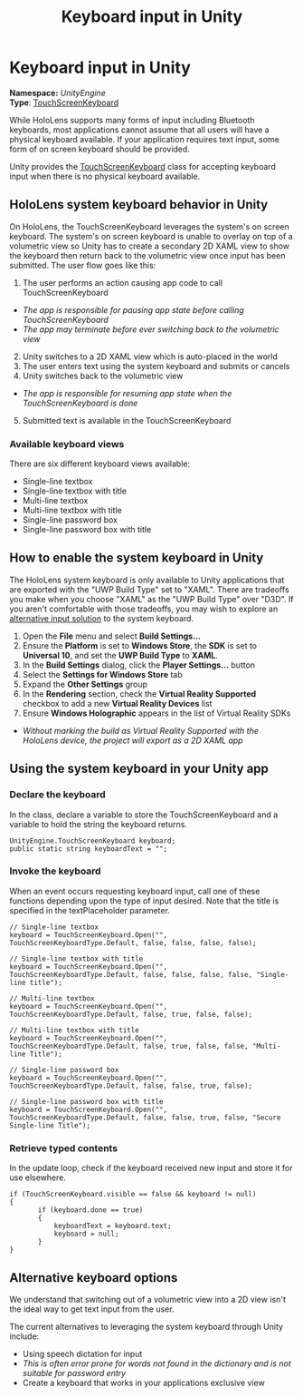 ﻿---
title: Keyboard input in Unity
description: 
author: 
ms.author: alexturn
ms.date: 2/28/2018
ms.topic: article
keywords: 
---



# Keyboard input in Unity

**Namespace:** *UnityEngine*\
 **Type**: [TouchScreenKeyboard](http://docs.unity3d.com/ScriptReference/TouchScreenKeyboard.html)

While HoloLens supports many forms of input including Bluetooth keyboards, most applications cannot assume that all users will have a physical keyboard available. If your application requires text input, some form of on screen keyboard should be provided.

Unity provides the [TouchScreenKeyboard](http://docs.unity3d.com/ScriptReference/TouchScreenKeyboard.html) class for accepting keyboard input when there is no physical keyboard available.

## HoloLens system keyboard behavior in Unity

On HoloLens, the TouchScreenKeyboard leverages the system's on screen keyboard. The system's on screen keyboard is unable to overlay on top of a volumetric view so Unity has to create a secondary 2D XAML view to show the keyboard then return back to the volumetric view once input has been submitted. The user flow goes like this:
1. The user performs an action causing app code to call TouchScreenKeyboard
* *The app is responsible for pausing app state before calling TouchScreenKeyboard*
* *The app may terminate before ever switching back to the volumetric view*
2. Unity switches to a 2D XAML view which is auto-placed in the world
3. The user enters text using the system keyboard and submits or cancels
4. Unity switches back to the volumetric view
* *The app is responsible for resuming app state when the TouchScreenKeyboard is done*
5. Submitted text is available in the TouchScreenKeyboard

### Available keyboard views

There are six different keyboard views available:
* Single-line textbox
* Single-line textbox with title
* Multi-line textbox
* Multi-line textbox with title
* Single-line password box
* Single-line password box with title

## How to enable the system keyboard in Unity

The HoloLens system keyboard is only available to Unity applications that are exported with the "UWP Build Type" set to "XAML". There are tradeoffs you make when you choose "XAML" as the "UWP Build Type" over "D3D". If you aren't comfortable with those tradeoffs, you may wish to explore an [alternative input solution](#alternative-keyboard-options) to the system keyboard.
1. Open the **File** menu and select **Build Settings...**
2. Ensure the **Platform** is set to **Windows Store**, the **SDK** is set to **Universal 10**, and set the **UWP Build Type** to **XAML**.
3. In the **Build Settings** dialog, click the **Player Settings...** button
4. Select the **Settings for Windows Store** tab
5. Expand the **Other Settings** group
6. In the **Rendering** section, check the **Virtual Reality Supported** checkbox to add a new **Virtual Reality Devices** list
7. Ensure **Windows Holographic** appears in the list of Virtual Reality SDKs
* *Without marking the build as Virtual Reality Supported with the HoloLens device, the project will export as a 2D XAML app*

## Using the system keyboard in your Unity app

### Declare the keyboard

In the class, declare a variable to store the TouchScreenKeyboard and a variable to hold the string the keyboard returns.

```
UnityEngine.TouchScreenKeyboard keyboard;
public static string keyboardText = "";
```

### Invoke the keyboard

When an event occurs requesting keyboard input, call one of these functions depending upon the type of input desired. Note that the title is specified in the textPlaceholder parameter.

```
// Single-line textbox
keyboard = TouchScreenKeyboard.Open("", TouchScreenKeyboardType.Default, false, false, false, false);

// Single-line textbox with title
keyboard = TouchScreenKeyboard.Open("", TouchScreenKeyboardType.Default, false, false, false, false, "Single-line title");

// Multi-line textbox
keyboard = TouchScreenKeyboard.Open("", TouchScreenKeyboardType.Default, false, true, false, false);

// Multi-line textbox with title
keyboard = TouchScreenKeyboard.Open("", TouchScreenKeyboardType.Default, false, true, false, false, "Multi-line Title");

// Single-line password box
keyboard = TouchScreenKeyboard.Open("", TouchScreenKeyboardType.Default, false, false, true, false);

// Single-line password box with title
keyboard = TouchScreenKeyboard.Open("", TouchScreenKeyboardType.Default, false, false, true, false, "Secure Single-line Title");
```

### Retrieve typed contents

In the update loop, check if the keyboard received new input and store it for use elsewhere.

```
if (TouchScreenKeyboard.visible == false && keyboard != null)
{
       if (keyboard.done == true)
       {
           keyboardText = keyboard.text;
           keyboard = null;
       }
}
```

## Alternative keyboard options

We understand that switching out of a volumetric view into a 2D view isn't the ideal way to get text input from the user.

The current alternatives to leveraging the system keyboard through Unity include:
* Using speech dictation for input
* *This is often error prone for words not found in the dictionary and is not suitable for password entry*
* Create a keyboard that works in your applications exclusive view